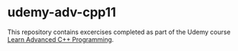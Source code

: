 # udemy-adv-cpp11

This repository contains excercises completed as part of the Udemy course [Learn Advanced C++ Programming](https://www.udemy.com/course/learn-advanced-c-programming/).
